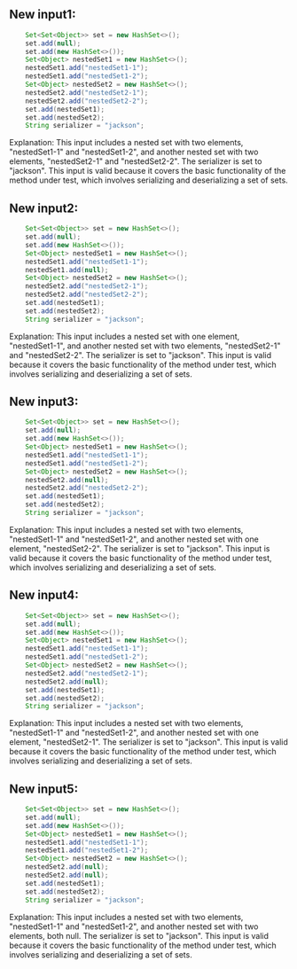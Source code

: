 ## New input1:
```java
    Set<Set<Object>> set = new HashSet<>();
    set.add(null);
    set.add(new HashSet<>());
    Set<Object> nestedSet1 = new HashSet<>();
    nestedSet1.add("nestedSet1-1");
    nestedSet1.add("nestedSet1-2");
    Set<Object> nestedSet2 = new HashSet<>();
    nestedSet2.add("nestedSet2-1");
    nestedSet2.add("nestedSet2-2");
    set.add(nestedSet1);
    set.add(nestedSet2);
    String serializer = "jackson";
```
Explanation: This input includes a nested set with two elements, "nestedSet1-1" and "nestedSet1-2", and another nested set with two elements, "nestedSet2-1" and "nestedSet2-2". The serializer is set to "jackson". This input is valid because it covers the basic functionality of the method under test, which involves serializing and deserializing a set of sets.

## New input2:
```java
    Set<Set<Object>> set = new HashSet<>();
    set.add(null);
    set.add(new HashSet<>());
    Set<Object> nestedSet1 = new HashSet<>();
    nestedSet1.add("nestedSet1-1");
    nestedSet1.add(null);
    Set<Object> nestedSet2 = new HashSet<>();
    nestedSet2.add("nestedSet2-1");
    nestedSet2.add("nestedSet2-2");
    set.add(nestedSet1);
    set.add(nestedSet2);
    String serializer = "jackson";
```
Explanation: This input includes a nested set with one element, "nestedSet1-1", and another nested set with two elements, "nestedSet2-1" and "nestedSet2-2". The serializer is set to "jackson". This input is valid because it covers the basic functionality of the method under test, which involves serializing and deserializing a set of sets.

## New input3:
```java
    Set<Set<Object>> set = new HashSet<>();
    set.add(null);
    set.add(new HashSet<>());
    Set<Object> nestedSet1 = new HashSet<>();
    nestedSet1.add("nestedSet1-1");
    nestedSet1.add("nestedSet1-2");
    Set<Object> nestedSet2 = new HashSet<>();
    nestedSet2.add(null);
    nestedSet2.add("nestedSet2-2");
    set.add(nestedSet1);
    set.add(nestedSet2);
    String serializer = "jackson";
```
Explanation: This input includes a nested set with two elements, "nestedSet1-1" and "nestedSet1-2", and another nested set with one element, "nestedSet2-2". The serializer is set to "jackson". This input is valid because it covers the basic functionality of the method under test, which involves serializing and deserializing a set of sets.

## New input4:
```java
    Set<Set<Object>> set = new HashSet<>();
    set.add(null);
    set.add(new HashSet<>());
    Set<Object> nestedSet1 = new HashSet<>();
    nestedSet1.add("nestedSet1-1");
    nestedSet1.add("nestedSet1-2");
    Set<Object> nestedSet2 = new HashSet<>();
    nestedSet2.add("nestedSet2-1");
    nestedSet2.add(null);
    set.add(nestedSet1);
    set.add(nestedSet2);
    String serializer = "jackson";
```
Explanation: This input includes a nested set with two elements, "nestedSet1-1" and "nestedSet1-2", and another nested set with one element, "nestedSet2-1". The serializer is set to "jackson". This input is valid because it covers the basic functionality of the method under test, which involves serializing and deserializing a set of sets.

## New input5:
```java
    Set<Set<Object>> set = new HashSet<>();
    set.add(null);
    set.add(new HashSet<>());
    Set<Object> nestedSet1 = new HashSet<>();
    nestedSet1.add("nestedSet1-1");
    nestedSet1.add("nestedSet1-2");
    Set<Object> nestedSet2 = new HashSet<>();
    nestedSet2.add(null);
    nestedSet2.add(null);
    set.add(nestedSet1);
    set.add(nestedSet2);
    String serializer = "jackson";
```
Explanation: This input includes a nested set with two elements, "nestedSet1-1" and "nestedSet1-2", and another nested set with two elements, both null. The serializer is set to "jackson". This input is valid because it covers the basic functionality of the method under test, which involves serializing and deserializing a set of sets.
